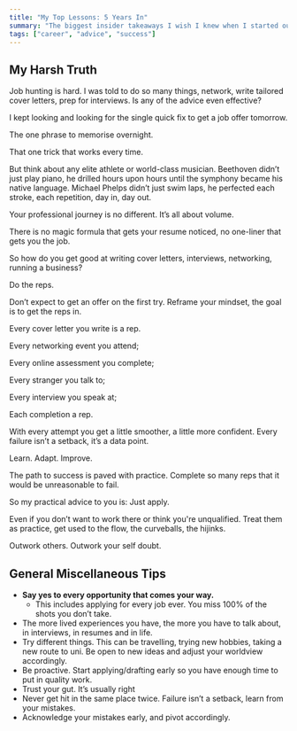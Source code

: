 ```yaml
---
title: "My Top Lessons: 5 Years In"
summary: "The biggest insider takeaways I wish I knew when I started out."
tags: ["career", "advice", "success"]
---
```

## My Harsh Truth

Job hunting is hard. I was told to do so many things, network, write tailored cover letters, prep for interviews. Is any of the advice even effective?

I kept looking and looking for the single quick fix to get a job offer tomorrow.

The one phrase to memorise overnight. 

That one trick that works every time. 

But think about any elite athlete or world-class musician. Beethoven didn’t just play piano, he drilled hours upon hours until the symphony became his native language. Michael Phelps didn’t just swim laps, he perfected each stroke, each repetition, day in, day out. 

Your professional journey is no different. It’s all about volume.  

There is no magic formula that gets your resume noticed, no one-liner that gets you the job.

So how do you get good at writing cover letters, interviews, networking, running a business? 

Do the reps. 

Don’t expect to get an offer on the first try. Reframe your mindset, the goal is to get the reps in. 

Every cover letter you write is a rep. 

Every networking event you attend;

Every online assessment you complete;

Every stranger you talk to;

Every interview you speak at; 

Each completion a rep.

With every attempt you get a little smoother, a little more confident. Every failure isn’t a setback, it’s a data point. 

Learn. Adapt. Improve. 

The path to success is paved with practice. Complete so many reps that it would be unreasonable to fail. 

So my practical advice to you is: Just apply. 

Even if you don’t want to work there or think you're unqualified. Treat them as practice, get used to the flow, the curveballs, the hijinks. 

Outwork others. Outwork your self doubt.


## General Miscellaneous Tips



* **Say yes to every opportunity that comes your way.**
    * This includes applying for every job ever. You miss 100% of the shots you don’t take. 
* The more lived experiences you have, the more you have to talk about, in interviews, in resumes and in life. 
* Try different things. This can be travelling, trying new hobbies, taking a new route to uni. Be open to new ideas and adjust your worldview accordingly. 
* Be proactive. Start applying/drafting early so you have enough time to put in quality work.
* Trust your gut. It’s usually right
* Never get hit in the same place twice. Failure isn’t a setback, learn from your mistakes. 
* Acknowledge your mistakes early, and pivot accordingly. 
